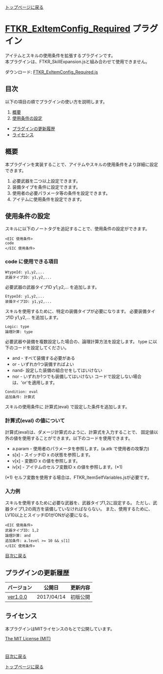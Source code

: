 [トップページに戻る](README.ja.md)

# [FTKR_ExItemConfig_Required](FTKR_ExItemConfig_Required.js) プラグイン

アイテムとスキルの使用条件を拡張するプラグインです。<br>
本プラグインは、FTKR_SkillExpansion.jsと組み合わせて使用できません。

ダウンロード: [FTKR_ExItemConfig_Required.js](https://raw.githubusercontent.com/futokoro/RPGMaker/master/FTKR_ExItemConfig_Required.js)

## 目次

以下の項目の順でプラグインの使い方を説明します。
1. [概要](#概要)
2. [使用条件の設定](#使用条件の設定)
* [プラグインの更新履歴](#プラグインの更新履歴)
* [ライセンス](#ライセンス)

## 概要

本プラグインを実装することで、アイテムやスキルの使用条件をより詳細に設定できます。

1. 必要武器を二つ以上設定できます。
2. 装備タイプを条件に設定できます。
3. 使用者の必要パラメータ等の条件を設定できます。
4. アイテムに使用条件を設定できます。

## 使用条件の設定

スキルに以下のノートタグを追記することで、使用条件の設定ができます。
```
<EIC 使用条件>
code
</EIC 使用条件>
```

### code に使用できる項目
```
WtypeId: y1,y2,...
武器タイプID: y1,y2,...
```
必要武器の武器タイプID y1,y2,... を追加します。

```
EtypeId: y1,y2,...
装備タイプID: y1,y2,...
```
スキルを使用するために、特定の装備タイプが必要になります。
必要装備タイプID y1,y2,... を追加します。

```
Logic: type
論理計算: type
```
必要武器や装備を複数設定した場合の、論理計算方法を設定します。
type に以下のコードを設定してください。
* and - すべて装備する必要がある
* or  - いずれか1つ装備すればよい
* nand- 設定した装備の組合せをしてはいけない
* nor - いずれか1つでも装備してはいけない
コードで設定しない場合は、'or'を適用します。

```
Condition: eval
追加条件: 計算式
```
スキルの使用条件に 計算式(eval) で設定した条件を追加します。

### 計算式(eval) の値について
計算式(eval)は、ダメージ計算式のように、計算式を入力することで、
固定値以外の値を使用することができます。以下のコードを使用できます。
* a.param - 使用者のパラメータを参照します。(a.atk で使用者の攻撃力)
* s[x]    - スイッチID x の状態を参照します。
* v[x]    - 変数ID x の値を参照します。
* iv[x]   - アイテムのセルフ変数ID x の値を参照します。(*1)

(*1) セルフ変数を使用する場合は、FTKR_ItemSelfVariables.jsが必要です。

### 入力例
スキルを使用するために必要な武器を、武器タイプ1,2に設定する。
ただし、武器タイプ1,2の両方を装備していなければならない。
また、使用するために、LV10以上とスイッチID1がONが必要になる。
```
<EIC 使用条件>
武器タイプID: 1,2
論理計算: and
追加条件: a.level >= 10 && s[1]
</EIC 使用条件>
```

[目次に戻る](#目次)

## プラグインの更新履歴

| バージョン | 公開日 | 更新内容 |
| --- | --- | --- |
| [ver1.0.0](FTKR_ExItemConfig_Required.js) | 2017/04/14 | 初版公開 |

## ライセンス

本プラグインはMITライセンスのもとで公開しています。

[The MIT License (MIT)](https://opensource.org/licenses/mit-license.php)

#
[目次に戻る](#目次)

[トップページに戻る](README.ja.md)